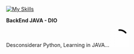 [![My Skills](https://skillicons.dev/icons?i=java&theme=light)](https://skillicons.dev)


**BackEnd JAVA - DIO**



Desconsiderar Python, Learning in JAVA... ![loading](loading.gif)

